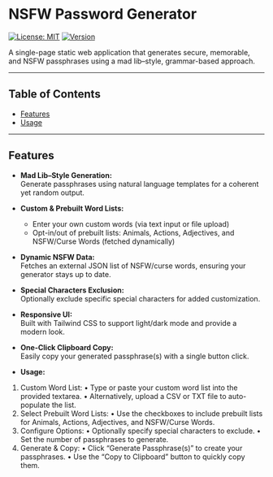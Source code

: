# NSFW Password Generator

[![License: MIT](https://img.shields.io/badge/License-MIT-yellow.svg)](LICENSE)
[![Version](https://img.shields.io/badge/Version-1.0-blue.svg)](https://github.com/yourusername/nsfw-password-generator)

A single-page static web application that generates secure, memorable, and NSFW passphrases using a mad lib–style, grammar-based approach.

---

## Table of Contents

- [Features](#features)
- [Usage](#usage)

---

## Features

- **Mad Lib–Style Generation:**  
  Generate passphrases using natural language templates for a coherent yet random output.
  
- **Custom & Prebuilt Word Lists:**  
  - Enter your own custom words (via text input or file upload)
  - Opt-in/out of prebuilt lists: Animals, Actions, Adjectives, and NSFW/Curse Words (fetched dynamically)
  
- **Dynamic NSFW Data:**  
  Fetches an external JSON list of NSFW/curse words, ensuring your generator stays up to date.
  
- **Special Characters Exclusion:**  
  Optionally exclude specific special characters for added customization.
  
- **Responsive UI:**  
  Built with Tailwind CSS to support light/dark mode and provide a modern look.
  
- **One-Click Clipboard Copy:**  
  Easily copy your generated passphrase(s) with a single button click.

- **Usage:**  
1.	Custom Word List:
	•	Type or paste your custom word list into the provided textarea.
	•	Alternatively, upload a CSV or TXT file to auto-populate the list.
2.	Select Prebuilt Word Lists:
	•	Use the checkboxes to include prebuilt lists for Animals, Actions, Adjectives, and NSFW/Curse Words.
3.	Configure Options:
	•	Optionally specify special characters to exclude.
	•	Set the number of passphrases to generate.
4.	Generate & Copy:
	•	Click “Generate Passphrase(s)” to create your passphrases.
	•	Use the “Copy to Clipboard” button to quickly copy them.
